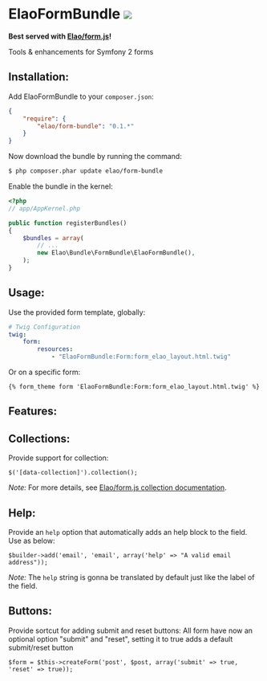ElaoFormBundle ![](https://img.shields.io/badge/Symfony-2.3-blue.svg)
==============

__Best served with [Elao/form.js](https://github.com/Elao/form.js)!__

Tools & enhancements for Symfony 2 forms

## Installation:

Add ElaoFormBundle to your `composer.json`:

``` json
{
    "require": {
        "elao/form-bundle": "0.1.*"
    }
}
```

Now download the bundle by running the command:

``` bash
$ php composer.phar update elao/form-bundle
```

Enable the bundle in the kernel:

``` php
<?php
// app/AppKernel.php

public function registerBundles()
{
    $bundles = array(
        // ...
        new Elao\Bundle\FormBundle\ElaoFormBundle(),
    );
}
```

## Usage:

Use the provided form template, globally:

``` yaml
# Twig Configuration
twig:
    form:
        resources:
            - "ElaoFormBundle:Form:form_elao_layout.html.twig"
```

Or on a specific form:

``` twig
{% form_theme form 'ElaoFormBundle:Form:form_elao_layout.html.twig' %}
```

## Features:

Collections:
------------

Provide support for collection:

	$('[data-collection]').collection();

_Note:_ For more details, see [Elao/form.js collection documentation](https://github.com/Elao/form.js/blob/master/doc/collection.md).

Help:
--------

Provide an `help` option that automatically adds an help block to the field.
Use as below:

	$builder->add('email', 'email', array('help' => "A valid email address"));

_Note:_ The `help` string is gonna be translated by default just like the label of the field.

Buttons:
--------

Provide sortcut for adding submit and reset buttons:
All form have now an optional option "submit" and "reset", setting it to true adds a default submit/reset button

	$form = $this->createForm('post', $post, array('submit' => true, 'reset' => true));

